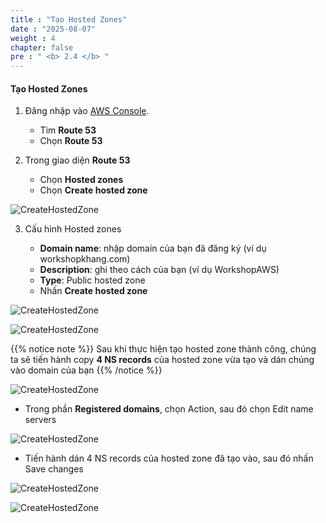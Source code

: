 ```yaml
---
title : "Tạo Hosted Zones"
date : "2025-08-07"
weight : 4
chapter: false
pre : " <b> 2.4 </b> "
---
```


#### Tạo Hosted Zones

1. Đăng nhập vào [AWS Console](https://aws.amazon.com/console/).

    - Tìm **Route 53**
    - Chọn **Route 53**

2. Trong giao diện **Route 53**

    - Chọn **Hosted zones**
    - Chọn **Create hosted zone**

![CreateHostedZone](/FCJ-Workshop/images/01/CHT1.png?featherlight=false&width=90pc)

3. Cấu hình Hosted zones

    - **Domain name**: nhập domain của bạn đã đăng ký (ví dụ workshopkhang.com)
    - **Description**: ghi theo cách của bạn (ví dụ WorkshopAWS)
    - **Type**: Public hosted zone
    - Nhấn **Create hosted zone**

![CreateHostedZone](/FCJ-Workshop/images/01/CHT2.png?featherlight=false&width=90pc)

![CreateHostedZone](/FCJ-Workshop/images/01/CHT3.png?featherlight=false&width=90pc)

{{% notice note %}}
Sau khi thực hiện tạo hosted zone thành công, chúng ta sẽ tiến hành copy **4 NS records** của hosted zone vừa tạo và dán chúng vào domain của bạn 
{{% /notice %}}

![CreateHostedZone](/FCJ-Workshop/images/01/CHT4.png?featherlight=false&width=90pc)

- Trong phần **Registered domains**, chọn Action, sau đó chọn Edit name servers

![CreateHostedZone](/FCJ-Workshop/images/01/CHT5.png?featherlight=false&width=90pc)

- Tiến hành dán 4 NS records của hosted zone đã tạo vào, sau đó nhấn Save changes

![CreateHostedZone](/FCJ-Workshop/images/01/CHT6.png?featherlight=false&width=90pc)

![CreateHostedZone](/FCJ-Workshop/images/01/CHT7.png?featherlight=false&width=90pc)

